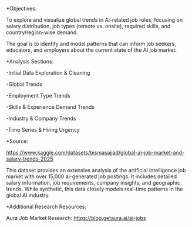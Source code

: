 *Objectives:

To explore and visualize global trends in AI-related job roles, focusing on salary distribution, job types (remote vs. onsite), required skills, and country/region-wise demand.

The goal is to identify and model patterns that can inform job seekers, educators, and employers about the current state of the AI job market.

*Analysis Sections:

-Initial Data Exploration & Cleaning

-Global Trends

-Employment Type Trends

-Skills & Experience Demand Trends

-Industry & Company Trends

-Time Series & Hiring Urgency

*Source:

https://www.kaggle.com/datasets/bismasajjad/global-ai-job-market-and-salary-trends-2025

This dataset provides an extensive analysis of the artificial intelligence job market with over 15,000 ai-generated job postings. It includes detailed salary information, job requirements, company insights, and geographic trends. While synthetic, this data closely models real-time patterns in the global AI industry.

*Additional Research Resources:

Aura Job Market Research: https://blog.getaura.ai/ai-jobs
